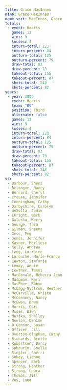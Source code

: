```yaml
---
title: Grace MacInnes
name: Grace MacInnes
name-sort: MacInnes, Grace
totals:
 - event: Hearts
   games: 13
   wins: 9
   losses: 4
   inturn-total: 123
   inturn-percent: 84
   outturn-total: 125
   outturn-percent: 79
   draw-total: 93
   draw-percent: 73
   takeout-total: 155
   takeout-percent: 87
   shots-total: 248
   shots-percent: 82
years:
 - year: 2009
   event: Hearts
   team: "BC"
   position: Third
   alternate: false
   games: 13
   wins: 9
   losses: 4
   inturn-total: 123
   inturn-percent: 84
   outturn-total: 125
   outturn-percent: 79
   draw-total: 93
   draw-percent: 73
   takeout-total: 155
   takeout-percent: 87
   shots-total: 248
   shots-percent: 82
vs:
 - Barbour, Shona
 - Belanger, Nancy
 - Bernard, Cheryl
 - Crouse, Jennifer
 - Cunningham, Cathy
 - Darbyshire, Carolyn
 - deSolla, Jodie
 - Enright, Barb
 - Galusha, Kerry
 - George, Tara
 - Gilman, Sheena
 - Goss, Peg
 - Jones, Jennifer
 - Kasner, Marliese
 - Kelly, Andrea
 - Lang, Lorraine
 - Larouche, Marie-France
 - Lawton, Stefanie
 - Lemay, Annie
 - Lowther, Tammi
 - MacDonald, Rebecca Jean
 - MacLean, Kari
 - MacPhee, Robyn
 - McCagg-Nystrom, Heather
 - McCarville, Krista
 - McConnery, Nancy
 - McEwen, Dawn
 - Morris, Cori
 - Moses, Dawn
 - Muzika, Shelley
 - Nowlan, Denise
 - O'Connor, Susan
 - Officer, Jill
 - Overton-Clapham, Cathy
 - Richards, Brette
 - Robertson, Darcy
 - Sabourin, Joelle
 - Singler, Sherri
 - Sobey, Lianne
 - Spencer, Barb
 - Strong, Heather
 - Strong, Laura
 - Thomas, Jill
 - Vey, Lana
---
```

